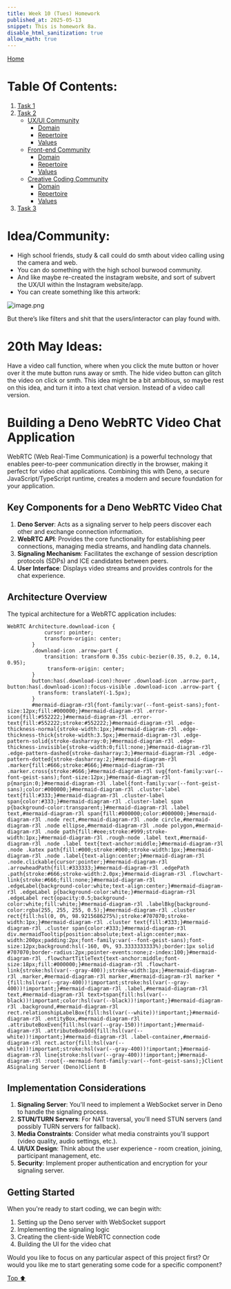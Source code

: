 ```yaml
---
title: Week 10 (Tues) Homework
published_at: 2025-05-13
snippet: This is homework 8a.
disable_html_sanitization: true
allow_math: true
---
```


[Home](https://cclanchublo6.deno.dev/)

# Table Of Contents:

1. [Task 1](#task-1)
2. [Task 2](#task-2)
   - [UX/UI Community](#uxui-community)
     - [Domain](#domain)
     - [Repertoire](#repertoire)
     - [Values](#values)
   - [Front-end Community](#front-end-community)
     - [Domain](#domain-1)
     - [Repertoire](#repertoire-1)
     - [Values](#values-1)
   - [Creative Coding Community](#creative-coding-community)
     - [Domain](#domain-2)
     - [Repertoire](#repertoire-2)
     - [Values](#values-2)
3. [Task 3](#task-3)

# Idea/Community:

- High school friends, study & call could do smth about video calling using the camera and web.
- You can do something with the high school burwood community.
- And like maybe re-created the instagram website, and sort of subvert the UX/UI within the Instagram website/app.
- You can create something like this artwork:

![image.png](Example1.png)

But there’s like filters and shit that the users/interactor can play found with.

# 20th May Ideas:

Have a video call function, where when you click the mute button or hover over it the mute button runs away or smth. The hide video button can glitch the video on click or smth. This idea might be a bit ambitious, so maybe rest on this idea, and turn it into a text chat version. Instead of a video call version.

# Building a Deno WebRTC Video Chat Application

WebRTC (Web Real-Time Communication) is a powerful technology that enables peer-to-peer communication directly in the browser, making it perfect for video chat applications. Combining this with Deno, a secure JavaScript/TypeScript runtime, creates a modern and secure foundation for your application.

## Key Components for a Deno WebRTC Video Chat

1. **Deno Server**: Acts as a signaling server to help peers discover each other and exchange connection information.
2. **WebRTC API**: Provides the core functionality for establishing peer connections, managing media streams, and handling data channels.
3. **Signaling Mechanism**: Facilitates the exchange of session description protocols (SDPs) and ICE candidates between peers.
4. **User Interface**: Displays video streams and provides controls for the chat experience.

## Architecture Overview

The typical architecture for a WebRTC application includes:

```mermaid
WebRTC Architecture.download-icon {
            cursor: pointer;
            transform-origin: center;
        }
        .download-icon .arrow-part {
            transition: transform 0.35s cubic-bezier(0.35, 0.2, 0.14, 0.95);
             transform-origin: center;
        }
        button:has(.download-icon):hover .download-icon .arrow-part, button:has(.download-icon):focus-visible .download-icon .arrow-part {
          transform: translateY(-1.5px);
        }
        #mermaid-diagram-r3l{font-family:var(--font-geist-sans);font-size:12px;fill:#000000;}#mermaid-diagram-r3l .error-icon{fill:#552222;}#mermaid-diagram-r3l .error-text{fill:#552222;stroke:#552222;}#mermaid-diagram-r3l .edge-thickness-normal{stroke-width:1px;}#mermaid-diagram-r3l .edge-thickness-thick{stroke-width:3.5px;}#mermaid-diagram-r3l .edge-pattern-solid{stroke-dasharray:0;}#mermaid-diagram-r3l .edge-thickness-invisible{stroke-width:0;fill:none;}#mermaid-diagram-r3l .edge-pattern-dashed{stroke-dasharray:3;}#mermaid-diagram-r3l .edge-pattern-dotted{stroke-dasharray:2;}#mermaid-diagram-r3l .marker{fill:#666;stroke:#666;}#mermaid-diagram-r3l .marker.cross{stroke:#666;}#mermaid-diagram-r3l svg{font-family:var(--font-geist-sans);font-size:12px;}#mermaid-diagram-r3l p{margin:0;}#mermaid-diagram-r3l .label{font-family:var(--font-geist-sans);color:#000000;}#mermaid-diagram-r3l .cluster-label text{fill:#333;}#mermaid-diagram-r3l .cluster-label span{color:#333;}#mermaid-diagram-r3l .cluster-label span p{background-color:transparent;}#mermaid-diagram-r3l .label text,#mermaid-diagram-r3l span{fill:#000000;color:#000000;}#mermaid-diagram-r3l .node rect,#mermaid-diagram-r3l .node circle,#mermaid-diagram-r3l .node ellipse,#mermaid-diagram-r3l .node polygon,#mermaid-diagram-r3l .node path{fill:#eee;stroke:#999;stroke-width:1px;}#mermaid-diagram-r3l .rough-node .label text,#mermaid-diagram-r3l .node .label text{text-anchor:middle;}#mermaid-diagram-r3l .node .katex path{fill:#000;stroke:#000;stroke-width:1px;}#mermaid-diagram-r3l .node .label{text-align:center;}#mermaid-diagram-r3l .node.clickable{cursor:pointer;}#mermaid-diagram-r3l .arrowheadPath{fill:#333333;}#mermaid-diagram-r3l .edgePath .path{stroke:#666;stroke-width:2.0px;}#mermaid-diagram-r3l .flowchart-link{stroke:#666;fill:none;}#mermaid-diagram-r3l .edgeLabel{background-color:white;text-align:center;}#mermaid-diagram-r3l .edgeLabel p{background-color:white;}#mermaid-diagram-r3l .edgeLabel rect{opacity:0.5;background-color:white;fill:white;}#mermaid-diagram-r3l .labelBkg{background-color:rgba(255, 255, 255, 0.5);}#mermaid-diagram-r3l .cluster rect{fill:hsl(0, 0%, 98.9215686275%);stroke:#707070;stroke-width:1px;}#mermaid-diagram-r3l .cluster text{fill:#333;}#mermaid-diagram-r3l .cluster span{color:#333;}#mermaid-diagram-r3l div.mermaidTooltip{position:absolute;text-align:center;max-width:200px;padding:2px;font-family:var(--font-geist-sans);font-size:12px;background:hsl(-160, 0%, 93.3333333333%);border:1px solid #707070;border-radius:2px;pointer-events:none;z-index:100;}#mermaid-diagram-r3l .flowchartTitleText{text-anchor:middle;font-size:18px;fill:#000000;}#mermaid-diagram-r3l .flowchart-link{stroke:hsl(var(--gray-400));stroke-width:1px;}#mermaid-diagram-r3l .marker,#mermaid-diagram-r3l marker,#mermaid-diagram-r3l marker *{fill:hsl(var(--gray-400))!important;stroke:hsl(var(--gray-400))!important;}#mermaid-diagram-r3l .label,#mermaid-diagram-r3l text,#mermaid-diagram-r3l text>tspan{fill:hsl(var(--black))!important;color:hsl(var(--black))!important;}#mermaid-diagram-r3l .background,#mermaid-diagram-r3l rect.relationshipLabelBox{fill:hsl(var(--white))!important;}#mermaid-diagram-r3l .entityBox,#mermaid-diagram-r3l .attributeBoxEven{fill:hsl(var(--gray-150))!important;}#mermaid-diagram-r3l .attributeBoxOdd{fill:hsl(var(--white))!important;}#mermaid-diagram-r3l .label-container,#mermaid-diagram-r3l rect.actor{fill:hsl(var(--white))!important;stroke:hsl(var(--gray-400))!important;}#mermaid-diagram-r3l line{stroke:hsl(var(--gray-400))!important;}#mermaid-diagram-r3l :root{--mermaid-font-family:var(--font-geist-sans);}Client ASignaling Server (Deno)Client B
```

## Implementation Considerations

1. **Signaling Server**: You'll need to implement a WebSocket server in Deno to handle the signaling process.
2. **STUN/TURN Servers**: For NAT traversal, you'll need STUN servers (and possibly TURN servers for fallback).
3. **Media Constraints**: Consider what media constraints you'll support (video quality, audio settings, etc.).
4. **UI/UX Design**: Think about the user experience - room creation, joining, participant management, etc.
5. **Security**: Implement proper authentication and encryption for your signaling server.

## Getting Started

When you're ready to start coding, we can begin with:

1. Setting up the Deno server with WebSocket support
2. Implementing the signaling logic
3. Creating the client-side WebRTC connection code
4. Building the UI for the video chat

Would you like to focus on any particular aspect of this project first? Or would you like me to start generating some code for a specific component?

[Top ⬆︎](#)
